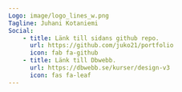 ```yaml
---
Logo: image/logo_lines_w.png
Tagline: Juhani Kotaniemi
Social:
    - title: Länk till sidans github repo.
      url: https://github.com/juko21/portfolio
      icon: fab fa-github
    - title: Länk till Dbwebb.
      url: https://dbwebb.se/kurser/design-v3
      icon: fas fa-leaf
---
```

